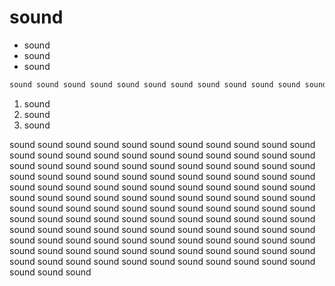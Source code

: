 # sound
- sound
- sound
- sound

```bash
sound sound sound sound sound sound sound sound sound sound sound sound sound sound sound sound sound sound sound sound sound sound sound sound sound sound sound sound sound sound sound sound sound sound sound sound sound sound sound sound sound sound sound sound sound sound sound sound sound sound sound sound sound sound sound sound sound sound sound sound sound sound sound sound sound sound sound sound sound sound sound soundsound sound sound sound sound sound sound sound sound 
```

1. sound
2. sound
3. sound 

sound sound sound sound sound sound sound sound sound sound sound sound sound sound sound sound sound sound sound sound sound sound sound sound sound sound sound sound sound sound sound sound sound sound sound sound sound sound sound sound sound sound sound sound sound sound sound sound sound sound sound sound sound sound sound sound sound sound sound sound sound sound sound sound sound sound sound sound sound sound sound sound sound sound sound sound sound sound sound sound sound sound sound sound sound sound sound sound sound sound sound sound sound sound sound sound sound sound sound sound sound sound sound sound sound sound sound sound sound sound sound sound sound sound sound sound sound sound sound sound sound sound sound sound sound sound sound sound sound sound sound sound sound sound sound 
